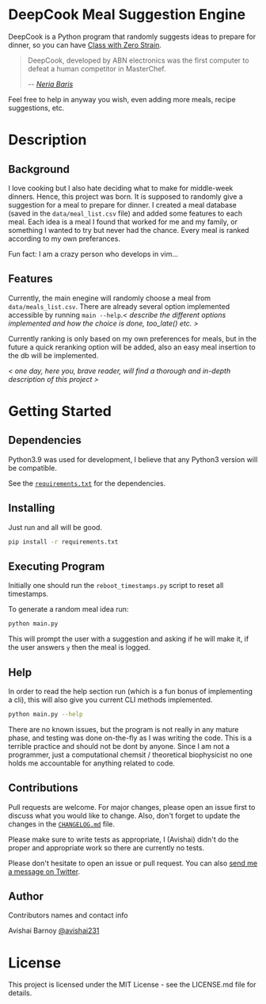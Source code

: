 # DeepCook Meal Suggestion Engine
DeepCook is a Python program that randomly suggests ideas to prepare for dinner, so you can have [Class with Zero Strain](https://www.youtube.com/watch?v=NpDAFKqeUDw).

> DeepCook, developed by ABN electronics was the first computer to defeat a human competitor in MasterChef.
>
> -- [*Neria Baris*](https://twitter.com/NerBaris/status/1526462586266570753)
 
Feel free to help in anyway you wish, even adding more meals, recipe suggestions, etc.

# Description
## Background
I love cooking but I also hate deciding what to make for middle-week dinners. Hence, this project was born. It is supposed to randomly give a suggestion for a meal to prepare for dinner.
I created a meal database (saved in the `data/meal_list.csv` file) and added some features to each meal. Each idea is a meal I found that worked for me and my family, or something I wanted to try but never had the chance. Every meal is ranked according to my own preferances.

Fun fact: I am a crazy person who develops in vim...

## Features
Currently, the main enegine will randomly choose a meal from `data/meals_list.csv`. There are already several option implemented accessible by running `main --help`.*< describe the different options implemented and how the choice is done, too_late() etc. >*

Currently ranking is only based on my own preferences for meals, but in the future a quick reranking option will be added, also an easy meal insertion to the db will be implemented.

*< one day, here you, brave reader, will find a thorough and in-depth description of this project >*

# Getting Started
## Dependencies
Python3.9 was used for development, I believe that any Python3 version will be compatible.

See the [`requirements.txt`](./requirements.txt) for the dependencies.

## Installing
Just run and all will be good.
```bash
pip install -r requirements.txt
```

## Executing Program
Initially one should run the `reboot_timestamps.py` script to reset all timestamps. 

To generate a random meal idea run:

```bash
python main.py
```
This will prompt the user with a suggestion and asking if he will make it, if the user answers `y` then the meal is logged.

## Help
In order to read the help section run (which is a fun bonus of implementing a cli), this will also give you current CLI methods implemented.

```bash
python main.py --help
```

There are no known issues, but the program is not really in any mature phase, and testing was done on-the-fly as I was writing the code. This is a terrible practice and should not be dont by anyone. Since I am not a programmer, just a computational chemsit / theoretical biophysicist no one holds me accountable for anything related to code.
 
## Contributions
Pull requests are welcome. For major changes, please open an issue first to discuss what you would like to change. Also, don't forget to update the changes in the [`CHANGELOG.md`](./CHANGELOG.md) file.

Please make sure to write tests as appropriate, I (Avishai) didn't do the proper and appropriate work so there are currently no tests.

Please don't hesitate to open an issue or pull request. You can also [send me a message on Twitter](https://twitter.com/messages/compose?recipient_id=2895652525).

## Author
Contributors names and contact info

Avishai Barnoy [@avishai231](https://twitter.com/avishai231)

# License
This project is licensed under the MIT License - see the LICENSE.md file for details.
